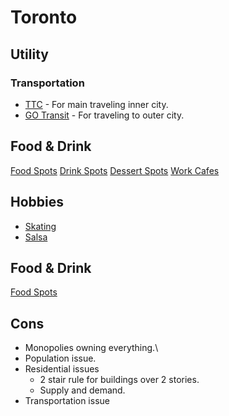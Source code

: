 # Toronto

## Utility

### Transportation

- [TTC](https://www.ttc.ca/) - For main traveling inner city.
- [GO Transit](https://www.gotransit.com/en) - For traveling to outer city.

## Food & Drink

[Food Spots](https://maps.app.goo.gl/Vm1PmWbGbbV6ftD86)
[Drink Spots](https://maps.app.goo.gl/qWopvXmCnxn3WXxR8)
[Dessert Spots](https://maps.app.goo.gl/1UqRzLEPdfzoYgJE6)
[Work Cafes](https://maps.app.goo.gl/eXVHPQRZgcNGekeV8)

## Hobbies

- [Skating](https://www.instagram.com/cloud8skate/)
- [Salsa](https://torontodancesalsa.ca/)

## Food & Drink

[Food Spots](https://maps.app.goo.gl/Vm1PmWbGbbV6ftD86)

## Cons

- Monopolies owning everything.\
- Population issue.
- Residential issues
  - 2 stair rule for buildings over 2 stories.
  - Supply and demand.
- Transportation issue
